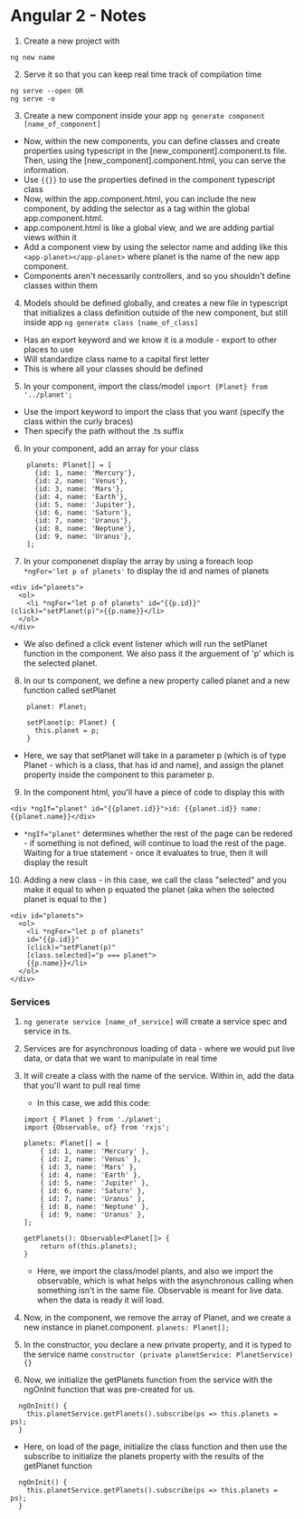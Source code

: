 # Angular 2 - Notes

1. Create a new project with

```
ng new name
```

2. Serve it so that you can keep real time track of compilation time
```
ng serve --open OR
ng serve -o
```

3. Create a new component inside your app
`ng generate component [name_of_component]`

* Now, within the new components, you can define classes and create properties using typescript in the [new_component].component.ts file. Then, using the [new_component].component.html, you can serve the information.
* Use `{{}}` to use the properties defined in the component typescript class
* Now, within the app.component.html, you can include the new component, by adding the selector as a tag within the global app.component.html.
* app.component.html is like a global view, and we are adding partial views within it
* Add a component view by using the selector name and adding like this `<app-planet></app-planet>` where planet is the name of the new app component.
* Components aren't necessarily controllers, and so you shouldn't define classes within them

4. Models should be defined globally, and creates a new file in typescript that initializes a class definition outside of the new component, but still inside app
`ng generate class [name_of_class]`

* Has an export keyword and we know it is a module - export to other places to use
* Will standardize class name to a capital first letter
* This is where all your classes should be defined

5. In your component, import the class/model
`import {Planet} from '../planet';`

* Use the import keyword to import the class that you want (specify the class within the curly braces)
* Then specify the path without the .ts suffix


6. In your component, add an array for your class
```
    planets: Planet[] = [
      {id: 1, name: 'Mercury'},
      {id: 2, name: 'Venus'},
      {id: 3, name: 'Mars'},
      {id: 4, name: 'Earth'},
      {id: 5, name: 'Jupiter'},
      {id: 6, name: 'Saturn'},
      {id: 7, name: 'Uranus'},
      {id: 8, name: 'Neptune'},
      {id: 9, name: 'Uranus'},
    ];
```

7. In your componenet display the array by using a foreach loop `*ngFor='let p of planets'` to display the id and names of planets
```
<div id="planets">
  <ol>
    <li *ngFor="let p of planets" id="{{p.id}}" (click)="setPlanet(p)">{{p.name}}</li>
  </ol>
</div>
```
* We also defined a click event listener which will run the setPlanet function in the component. We also pass it the arguement of 'p' which is the selected planet.

8. In our ts component, we define a new property called planet and a new function called setPlanet
```setPlanet function for planet property
    planet: Planet;

    setPlanet(p: Planet) {
      this.planet = p;
    }
```
* Here, we say that setPlanet will take in a parameter p (which is of type Planet - which is a class, that has id and name), and assign the planet property inside the component to this parameter p.

9. In the component html, you'll have a piece of code to display this with 

```
<div *ngIf="planet" id="{{planet.id}}">id: {{planet.id}} name: {{planet.name}}</div>
```
* `*ngIf="planet"` determines whether the rest of the page can be redered - if something is not defined, will continue to load the rest of the page. Waiting for a true statement - once it evaluates to true, then it will display the result

10. Adding a new class - in this case, we call the class "selected" and you make it equal to when p equated the planet (aka when the selected planet is equal to the ) 
```
<div id="planets">
  <ol>
    <li *ngFor="let p of planets" 
    id="{{p.id}}" 
    (click)="setPlanet(p)"
    [class.selected]="p === planet">
    {{p.name}}</li>
  </ol>
</div>
```

### Services
1. `ng generate service [name_of_service]` will create a service spec and service in ts.

2. Services are for asynchronous loading of data - where we would put live data, or data that we want to manipulate in real time

3. It will create a class with the name of the service. Within in, add the data that you'll want to pull real time
    * In this case, we add this code:
    ```
    import { Planet } from './planet';
    import {Observable, of} from 'rxjs';

    planets: Planet[] = [
        { id: 1, name: 'Mercury' },
        { id: 2, name: 'Venus' },
        { id: 3, name: 'Mars' },
        { id: 4, name: 'Earth' },
        { id: 5, name: 'Jupiter' },
        { id: 6, name: 'Saturn' },
        { id: 7, name: 'Uranus' },
        { id: 8, name: 'Neptune' },
        { id: 9, name: 'Uranus' },
    ];

    getPlanets(): Observable<Planet[]> {
        return of(this.planets);
    }
    ```
    * Here, we import the class/model plants, and also we import the observable, which is what helps with the asynchronous calling when something isn't in the same file. Observable is meant for live data. when the data is ready it will load.

4. Now, in the component, we remove the array of Planet, and we create a new instance in planet.component.
`planets: Planet[];`

5. In the constructor, you declare a new private property, and it is typed to the service name
`constructor (private planetService: PlanetService) {}`

6. Now, we initialize the getPlanets function from the service with the ngOnInit function that was pre-created for us.

```
  ngOnInit() {
    this.planetService.getPlanets().subscribe(ps => this.planets = ps);
  }
```
* Here, on load of the page, initialize the class function and then use the subscribe to initialize the planets property with the results of the getPlanet function
```
  ngOnInit() {
    this.planetService.getPlanets().subscribe(ps => this.planets = ps);
  }
```